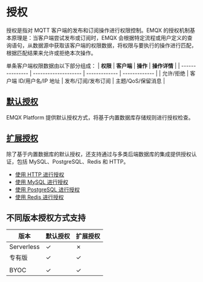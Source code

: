 # 授权

授权是指对 MQTT 客户端的发布和订阅操作进行权限控制。EMQX 的授权机制基本原理是：当客户端尝试发布或订阅时，EMQX 会根据特定流程或用户定义的查询语句，从数据源中获取该客户端的权限数据，将权限与要执行的操作进行匹配，根据匹配结果来允许或拒绝本次操作。

单条客户端权限数据由以下部分组成：
| **权限**        | **客户端** | **操作**  | **操作详情** |
| --------------- | -------------------- | ------------- | ------------- |
| 允许/拒绝 |  客户端 ID/用户名/IP 地址   | 发布/订阅/发布订阅   | 主题/QoS/保留消息    |

## [默认授权](./default_authz.md)

EMQX Platform 提供默认授权方式，将基于内置数据库存储规则进行授权检查。

## [扩展授权](./custom_authz.md)
除了基于内置数据库的默认授权，还支持通过与多类后端数据库的集成提供授权认证，包括 MySQL、PostgreSQL、Redis 和 HTTP。

- [使用 HTTP 进行授权](./http_auth.md)
- [使用 MySQL 进行授权](./mysql_auth.md)
- [使用 PostgreSQL 进行授权](./pgsql_auth.md)
- [使用 Redis 进行授权](./redis_auth.md)

## 不同版本授权方式支持

| **版本**        | **默认授权** | **扩展授权**  |
| --------------- | -------------------- | ------------------------------ |
| Serverless |  ✓   | ✗         |
| 专有版 | ✓     |  ✓    |
| <!--旗舰版--> | <!--✓--> | <!--✓--> |
| BYOC | ✓     |  ✓    |